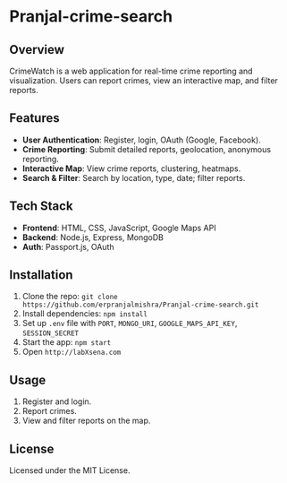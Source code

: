 # Pranjal-crime-search

## Overview
CrimeWatch is a web application for real-time crime reporting and visualization. Users can report crimes, view an interactive map, and filter reports.

## Features
- **User Authentication**: Register, login, OAuth (Google, Facebook).
- **Crime Reporting**: Submit detailed reports, geolocation, anonymous reporting.
- **Interactive Map**: View crime reports, clustering, heatmaps.
- **Search & Filter**: Search by location, type, date; filter reports.

## Tech Stack
- **Frontend**: HTML, CSS, JavaScript, Google Maps API
- **Backend**: Node.js, Express, MongoDB
- **Auth**: Passport.js, OAuth

## Installation
1. Clone the repo: `git clone https://github.com/erpranjalmishra/Pranjal-crime-search.git`
2. Install dependencies: `npm install`
3. Set up `.env` file with `PORT`, `MONGO_URI`, `GOOGLE_MAPS_API_KEY`, `SESSION_SECRET`
4. Start the app: `npm start`
5. Open `http://labXsena.com`

## Usage
1. Register and login.
2. Report crimes.
3. View and filter reports on the map.

## License
Licensed under the MIT License.

